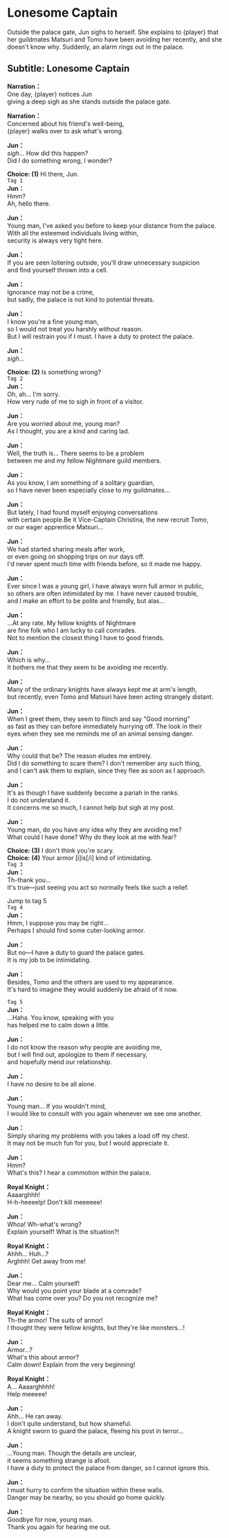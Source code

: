 # Lonesome Captain
Outside the palace gate, Jun sighs to herself. She explains to {player} that her guildmates Matsuri and Tomo have been avoiding her recently, and she doesn't know why. Suddenly, an alarm rings out in the palace.
  
## Subtitle: Lonesome Captain
  
**Narration：**  
One day, {player} notices Jun  
giving a deep sigh as she stands outside the palace gate.  
  
**Narration：**  
Concerned about his friend's well-being,  
{player} walks over to ask what's wrong.  
  
**Jun：**  
*sigh*... How did this happen?  
Did I do something wrong, I wonder?  
  
**Choice: (1)**  Hi there, Jun.  
`Tag 1`  
**Jun：**  
Hmm?  
Ah, hello there.  
  
**Jun：**  
Young man, I've asked you before to keep your distance from the palace.  
With all the esteemed individuals living within,  
security is always very tight here.  
  
**Jun：**  
If you are seen loitering outside, you'll draw unnecessary suspicion  
and find yourself thrown into a cell.  
  
**Jun：**  
Ignorance may not be a crime,  
but sadly, the palace is not kind to potential threats.  
  
**Jun：**  
I know you're a fine young man,  
so I would not treat you harshly without reason.  
But I will restrain you if I must. I have a duty to protect the palace.  
  
**Jun：**  
*sigh*...  
  
**Choice: (2)**  Is something wrong?  
`Tag 2`  
**Jun：**  
Oh, ah... I'm sorry.  
How very rude of me to sigh in front of a visitor.  
  
**Jun：**  
Are you worried about me, young man?  
As I thought, you are a kind and caring lad.  
  
**Jun：**  
Well, the truth is... There seems to be a problem  
between me and my fellow Nightmare guild members.  
  
**Jun：**  
As you know, I am something of a solitary guardian,  
so I have never been especially close to my guildmates...  
  
**Jun：**  
But lately, I had found myself enjoying conversations  
with certain people.Be it Vice-Captain Christina, the new recruit Tomo,  
or our eager apprentice Matsuri...  
  
**Jun：**  
We had started sharing meals after work,  
or even going on shopping trips on our days off.  
I'd never spent much time with friends before, so it made me happy.  
  
**Jun：**  
Ever since I was a young girl, I have always worn full armor in public,  
so others are often intimidated by me. I have never caused trouble,  
and I make an effort to be polite and friendly, but alas...  
  
**Jun：**  
...At any rate. My fellow knights of Nightmare  
are fine folk who I am lucky to call comrades.  
Not to mention  the closest thing I have to good friends.  
  
**Jun：**  
Which is why...  
It bothers me that they seem to be avoiding me recently.  
  
**Jun：**  
Many of the ordinary knights have always kept me at arm's length,  
but recently, even Tomo and Matsuri have been acting strangely distant.  
  
**Jun：**  
When I greet them, they seem to flinch and say \"Good morning\"  
as fast as they can before immediately hurrying off. The look in their  
eyes when they see me reminds me of an animal sensing danger.  
  
**Jun：**  
Why could that be? The reason eludes me entirely.  
Did I do something to scare them? I don't remember any such thing,  
and I can't ask them to explain, since they flee as soon as I approach.  
  
**Jun：**  
It's as though I have suddenly become a pariah in the ranks.  
I do not understand it.  
It concerns me so much, I cannot help but sigh at my post.  
  
**Jun：**  
Young man, do you have any idea why they are avoiding me?  
What could I have done? Why do they look at me with fear?  
  
**Choice: (3)**  I don't think you're scary.  
**Choice: (4)**  Your armor [i]is[/i] kind of intimidating.  
`Tag 3`  
**Jun：**  
Th-thank you...  
It's true—just seeing you act so normally feels like such a relief.  
  
Jump to tag 5  
`Tag 4`  
**Jun：**  
Hmm, I suppose you may be right...  
Perhaps I should find some cuter-looking armor.  
  
**Jun：**  
But no—I have a duty to guard the palace gates.  
It is my job to be intimidating.  
  
**Jun：**  
Besides, Tomo and the others are used to my appearance.  
It's hard to imagine they would suddenly be afraid of it now.  
  
`Tag 5`  
**Jun：**  
...Haha. You know, speaking with you  
has helped me to calm down a little.  
  
**Jun：**  
I do not know the reason why people are avoiding me,  
but I will find out, apologize to them if necessary,  
and hopefully mend our relationship.  
  
**Jun：**  
I have no desire to be all alone.  
  
**Jun：**  
Young man... If you wouldn't mind,  
I would like to consult with you again whenever we see one another.  
  
**Jun：**  
Simply sharing my problems with you takes a load off my chest.  
It may not be much fun for you, but I would appreciate it.  
  
**Jun：**  
Hmm?  
What's this? I hear a commotion within the palace.  
  
**Royal Knight：**  
Aaaarghhh!  
H-h-heeeelp! Don't kill meeeeee!  
  
**Jun：**  
Whoa! Wh-what's wrong?  
Explain yourself! What is the situation?!  
  
**Royal Knight：**  
Ahhh... Huh...?  
Arghhh! Get away from me!  
  
**Jun：**  
Dear me... Calm yourself!  
Why would you point your blade at a comrade?  
What has come over you? Do you not recognize me?  
  
**Royal Knight：**  
Th-the armor! The suits of armor!  
I thought they were fellow knights, but they're like monsters...!  
  
**Jun：**  
Armor...?  
What's this about armor?  
Calm down! Explain from the very beginning!  
  
**Royal Knight：**  
A... Aaaarghhhh!  
Help meeeee!  
  
**Jun：**  
Ahh... He ran away.  
I don't quite understand, but how shameful.  
A knight sworn to guard the palace, fleeing his post in terror...  
  
**Jun：**  
...Young man. Though the details are unclear,  
it seems something strange is afoot.  
I have a duty to protect the palace from danger, so I cannot ignore this.  
  
**Jun：**  
I must hurry to confirm the situation within these walls.  
Danger may be nearby, so you should go home quickly.  
  
**Jun：**  
Goodbye for now, young man.  
Thank you again for hearing me out.  
